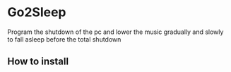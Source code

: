 # Go2Sleep
Program the shutdown of the pc and lower the music gradually and slowly to fall asleep before the total shutdown

## How to install
